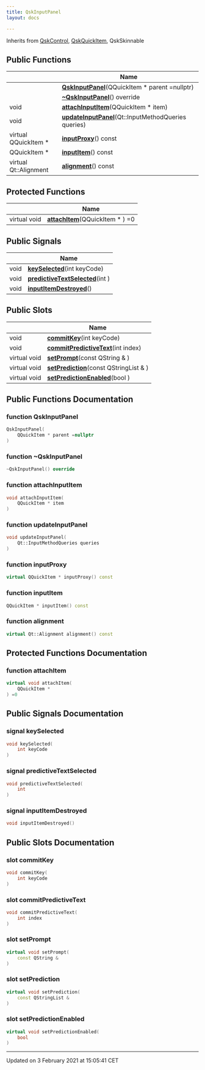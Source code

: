 ```yaml
---
title: QskInputPanel
layout: docs

---
```





Inherits from [QskControl](/docs/classes/classQskControl/), [QskQuickItem](/docs/classes/classQskQuickItem/), QskSkinnable

## Public Functions

|                | Name           |
| -------------- | -------------- |
| | **[QskInputPanel](/docs/classes/classQskInputPanel/#function-qskinputpanel)**(QQuickItem * parent =nullptr) |
| | **[~QskInputPanel](/docs/classes/classQskInputPanel/#function-~qskinputpanel)**() override |
| void | **[attachInputItem](/docs/classes/classQskInputPanel/#function-attachinputitem)**(QQuickItem * item) |
| void | **[updateInputPanel](/docs/classes/classQskInputPanel/#function-updateinputpanel)**(Qt::InputMethodQueries queries) |
| virtual QQuickItem * | **[inputProxy](/docs/classes/classQskInputPanel/#function-inputproxy)**() const |
| QQuickItem * | **[inputItem](/docs/classes/classQskInputPanel/#function-inputitem)**() const |
| virtual Qt::Alignment | **[alignment](/docs/classes/classQskInputPanel/#function-alignment)**() const |

## Protected Functions

|                | Name           |
| -------------- | -------------- |
| virtual void | **[attachItem](/docs/classes/classQskInputPanel/#function-attachitem)**(QQuickItem * ) =0 |

## Public Signals

|                | Name           |
| -------------- | -------------- |
| void | **[keySelected](/docs/classes/classQskInputPanel/#signal-keyselected)**(int keyCode) |
| void | **[predictiveTextSelected](/docs/classes/classQskInputPanel/#signal-predictivetextselected)**(int ) |
| void | **[inputItemDestroyed](/docs/classes/classQskInputPanel/#signal-inputitemdestroyed)**() |

## Public Slots

|                | Name           |
| -------------- | -------------- |
| void | **[commitKey](/docs/classes/classQskInputPanel/#slot-commitkey)**(int keyCode) |
| void | **[commitPredictiveText](/docs/classes/classQskInputPanel/#slot-commitpredictivetext)**(int index) |
| virtual void | **[setPrompt](/docs/classes/classQskInputPanel/#slot-setprompt)**(const QString & ) |
| virtual void | **[setPrediction](/docs/classes/classQskInputPanel/#slot-setprediction)**(const QStringList & ) |
| virtual void | **[setPredictionEnabled](/docs/classes/classQskInputPanel/#slot-setpredictionenabled)**(bool ) |

## Public Functions Documentation

### function QskInputPanel

```cpp
QskInputPanel(
    QQuickItem * parent =nullptr
)
```


### function ~QskInputPanel

```cpp
~QskInputPanel() override
```


### function attachInputItem

```cpp
void attachInputItem(
    QQuickItem * item
)
```


### function updateInputPanel

```cpp
void updateInputPanel(
    Qt::InputMethodQueries queries
)
```


### function inputProxy

```cpp
virtual QQuickItem * inputProxy() const
```


### function inputItem

```cpp
QQuickItem * inputItem() const
```


### function alignment

```cpp
virtual Qt::Alignment alignment() const
```


## Protected Functions Documentation

### function attachItem

```cpp
virtual void attachItem(
    QQuickItem * 
) =0
```


## Public Signals Documentation

### signal keySelected

```cpp
void keySelected(
    int keyCode
)
```


### signal predictiveTextSelected

```cpp
void predictiveTextSelected(
    int 
)
```


### signal inputItemDestroyed

```cpp
void inputItemDestroyed()
```


## Public Slots Documentation

### slot commitKey

```cpp
void commitKey(
    int keyCode
)
```


### slot commitPredictiveText

```cpp
void commitPredictiveText(
    int index
)
```


### slot setPrompt

```cpp
virtual void setPrompt(
    const QString & 
)
```


### slot setPrediction

```cpp
virtual void setPrediction(
    const QStringList & 
)
```


### slot setPredictionEnabled

```cpp
virtual void setPredictionEnabled(
    bool 
)
```


-------------------------------

Updated on  3 February 2021 at 15:05:41 CET